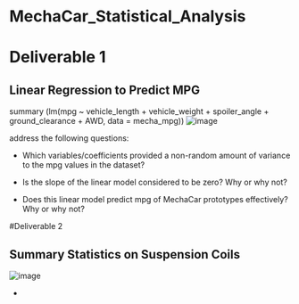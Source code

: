 # MechaCar_Statistical_Analysis

# Deliverable 1
## Linear Regression to Predict MPG

summary (lm(mpg ~ vehicle_length + vehicle_weight + spoiler_angle + ground_clearance + AWD, data = mecha_mpg))
![image](https://user-images.githubusercontent.com/40743420/213351327-437bd31e-fb1d-4181-84aa-990a416ceb24.png)

address the following questions:

- Which variables/coefficients provided a non-random amount of variance to the mpg values in the dataset?

- Is the slope of the linear model considered to be zero? Why or why not?

- Does this linear model predict mpg of MechaCar prototypes effectively? Why or why not?

#Deliverable 2

## Summary Statistics on Suspension Coils

![image](https://user-images.githubusercontent.com/40743420/213354079-8510119e-9a92-4ea9-97a9-073ccf34c46c.png)


-
